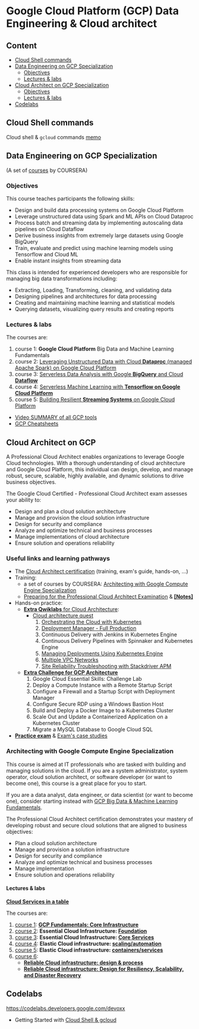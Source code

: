 # Google Cloud Platform (GCP) Data Engineering & Cloud architect

## Content

* [Cloud Shell commands](#cloud-shell-commands)
* [Data Engineering on GCP Specialization](#data-engineering-on-gcp-specialization)
    * [Objectives](#objectives)
    * [Lectures &amp; labs](#lectures--labs)
* [Cloud Architect on GCP Specialization](#cloud-architect-on-gcp-specialization)
    * [Objectives](#objectives-1)
    * [Lectures &amp; labs](#lectures--labs-1)
* [Codelabs](#codelabs)



## Cloud Shell commands

Cloud shell & `gcloud` commands [memo](./Cloud_Shell_gcloud.md)

## Data Engineering on GCP Specialization


(A set of [courses](https://www.coursera.org/specializations/gcp-architecture) by COURSERA)

### Objectives

This course teaches participants the following skills:

* Design and build data processing systems on Google Cloud Platform
* Leverage unstructured data using Spark and ML APIs on Cloud Dataproc
* Process batch and streaming data by implementing autoscaling data pipelines on Cloud Dataflow
* Derive business insights from extremely large datasets using Google BigQuery
* Train, evaluate and predict using machine learning models using Tensorflow and Cloud ML
* Enable instant insights from streaming data



This class is intended for experienced developers who are responsible for managing big data transformations including:

* Extracting, Loading, Transforming, cleaning, and validating data
* Designing pipelines and architectures for data processing
* Creating and maintaining machine learning and statistical models
* Querying datasets, visualizing query results and creating reports


### Lectures & labs

The courses are:

1. course 1: **Google Cloud Platform** Big Data and Machine Learning Fundamentals
1. course 2: [Leveraging Unstructured Data with Cloud **Dataproc** (managed Apache Spark) on Google Cloud Platform](./data_engineering/Introduction_to_GCP_for_BigData_and_ML.md)
1. course 3: [Serverless Data Analysis with Google **BigQuery** and Cloud **Dataflow**](./data_engineering/BigQuery.md)
1. course 4: [Serverless Machine Learning with **Tensorflow on Google Cloud Platform**](./data_engineering/ML_on_GCP_with_Datalab_and_TensorFlow.md)
1. course 5: [Building Resilient **Streaming Systems** on Google Cloud Platform](./data_engineering/streaming_pipelines_on_GCP.md)



* [Video SUMMARY of all GCP tools](https://www.coursera.org/learn/building-resilient-streaming-systems-gcp/lecture/YUGGw/summary-of-data-engineering-on-gcp-specialization)
* [GCP Cheatsheets](./GCP_cheatsheets.md)



## Cloud Architect on GCP

A Professional Cloud Architect enables organizations to leverage Google Cloud technologies. With a thorough understanding of cloud architecture and Google Cloud Platform, this individual can design, develop, and manage robust, secure, scalable, highly available, and dynamic solutions to drive business objectives.

The Google Cloud Certified - Professional Cloud Architect exam assesses your ability to:

* Design and plan a cloud solution architecture
* Manage and provision the cloud solution infrastructure
* Design for security and compliance
* Analyze and optimize technical and business processes
* Manage implementations of cloud architecture
* Ensure solution and operations reliability

### Useful links and learning pathways

- The [Cloud Architect certification](https://cloud.google.com/certification/cloud-architect) (training, exam's guide, hands-on, ...)
- Training:
   - a set of courses  by COURSERA: [Architecting with Google Compute Engine Specialization](https://www.coursera.org/specializations/gcp-architecture)
   - [Preparing for the Professional Cloud Architect Examination](https://google.qwiklabs.com/courses/879&utm_source=cloud-dot-google&utm_medium=website) & [**[Notes]**](./cloud_architect/Preparing_for_the_Professional_Cloud_Architect_Examination.md)
- Hands-on practice:
   - [**Extra Qwiklabs** for Cloud Architecture](./cloud_architect/qwiklabs/README.md):
      - [Cloud architecture quest](https://google.qwiklabs.com/quests/24?utm_source=gcp&utm_medium=site&utm_campaign=certification)
         1. [Orchestrating the Cloud with Kubernetes](./cloud_architect/qwiklabs/Orchestrating_the_Cloud_with_Kubernetes.md)
         1. [Deployment Manager - Full Production](./cloud_architect/qwiklabs/Deployment_Manager_-_Full_Production.md)
         1. Continuous Delivery with Jenkins in Kubernetes Engine
         1. Continuous Delivery Pipelines with Spinnaker and Kubernetes Engine
         1. [Managing Deployments Using Kubernetes Engine](./cloud_architect/qwiklabs/Managing_Deployments_Using_Kubernetes_Engine.md)
         1. [Multiple VPC Networks](./cloud_architect/qwiklabs/Multiple_VPC_Networks.md)
         1. [Site Reliability Troubleshooting with Stackdriver APM](./Site_Reliability_Troubleshooting_with_Stackdriver_APM.md)
   - [**Extra Challenge for GCP Architecture**](./cloud_architect/challenge_GCP_Architecture/README.md)
        1. Google Cloud Essential Skills: Challenge Lab
        1. Deploy a Compute Instance with a Remote Startup Script
        1. Configure a Firewall and a Startup Script with Deployment Manager
        1. Configure Secure RDP using a Windows Bastion Host
        1. Build and Deploy a Docker Image to a Kubernetes Cluster
        1. Scale Out and Update a Containerized Application on a Kubernetes Cluster
        1. Migrate a MySQL Database to Google Cloud SQL
- [**Practice exam**](https://cloud.google.com/certification/practice-exam/cloud-architect) & [Exam's case studies](./cloud_architect/Exam_Case_Studies.md)


### Architecting with Google Compute Engine Specialization

This course is aimed at IT professionals who are tasked with building and managing solutions in the cloud. If you are a system administrator, system operator, cloud solution architect, or software developer (or want to become one), this course is a great place for you to start.

If you are a data analyst, data engineer, or data scientist (or want to become one), consider starting instead with [GCP Big Data & Machine Learning Fundamentals](https://www.coursera.org/learn/gcp-big-data-ml-fundamentals).

The Professional Cloud Architect certification demonstrates your mastery of developing robust and secure cloud solutions that are aligned to business objectives:

* Plan a cloud solution architecture
* Manage and provision a solution infrastructure
* Design for security and compliance
* Analyze and optimize technical and business processes
* Manage implementation
* Ensure solution and operations reliability


#### Lectures & labs

[**Cloud Services in a table**](./cloud_architect/cloud_services_in_a_table.md)

The courses are:

1. [course 1](https://www.coursera.org/learn/gcp-fundamentals/home/welcome): **[GCP Fundamentals: Core Infrastructure](./cloud_architect/course_1_Core_Infrastructure.md)**
1. [course 2](https://www.coursera.org/learn/gcp-infrastructure-foundation/home/welcome): **Essential Cloud Infrastructure: [Foundation](./cloud_architect/course_2_Essential_Cloud_Infrastructure__Foundation.md)**
1. [course 3](https://www.coursera.org/learn/gcp-infrastructure-core-services?specialization=gcp-architecture): **Essential Cloud Infrastructure: [Core Services](./cloud_architect/course_3_Essential_Cloud_Infrastructure__Core_Services.md)**
1. [course 4](https://www.coursera.org/learn/gcp-infrastructure-scaling-automation?specialization=gcp-architecture): **Elastic Cloud infrastructure: [scaling/automation](./cloud_architect/course_4_Elastic_Cloud_Infrastructure__Scaling_and_Automation.md)**
1. [course 5](https://www.coursera.org/learn/gcp-infrastructure-containers-services): **Elastic Cloud infrastructure: [containers/services](./cloud_architect/course_5_Elastic_Cloud_Infrastructure_Containers_and_Services.md)**
1. [course 6](https://www.coursera.org/learn/cloud-infrastructure-design-process):
   * **[Reliable Cloud infrastructure: design & process](./cloud_architect/course_6_Reliable_Cloud_Infrastructure_Design_and_Process.md)**
   * **[Reliable Cloud infrastructure: Design for Resiliency, Scalability, and Disaster Recovery](./cloud_architect/course_6_Reliable_Cloud_Infrastructure_Design_for_Resiliency_Scalability_and_Disaster_Recovery.md)**



## Codelabs

https://codelabs.developers.google.com/devoxx

* Getting Started with [Cloud Shell & gcloud](https://codelabs.developers.google.com/codelabs/cloud-shell)
